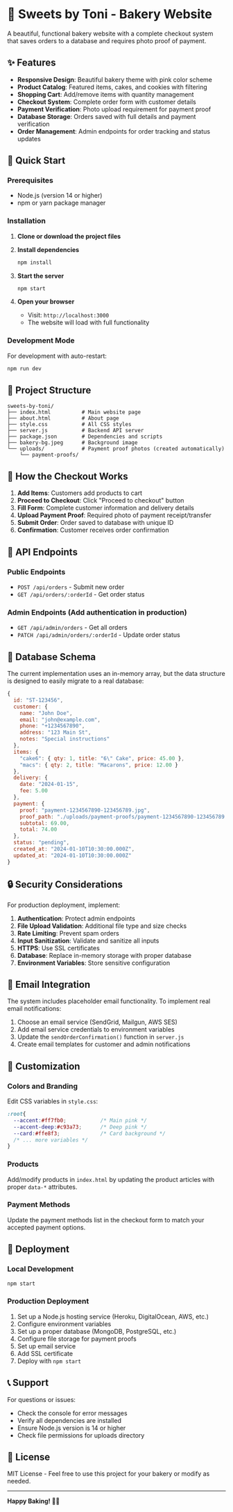 # 🍰 Sweets by Toni - Bakery Website

A beautiful, functional bakery website with a complete checkout system that saves orders to a database and requires photo proof of payment.

## ✨ Features

- **Responsive Design**: Beautiful bakery theme with pink color scheme
- **Product Catalog**: Featured items, cakes, and cookies with filtering
- **Shopping Cart**: Add/remove items with quantity management
- **Checkout System**: Complete order form with customer details
- **Payment Verification**: Photo upload requirement for payment proof
- **Database Storage**: Orders saved with full details and payment verification
- **Order Management**: Admin endpoints for order tracking and status updates

## 🚀 Quick Start

### Prerequisites
- Node.js (version 14 or higher)
- npm or yarn package manager

### Installation

1. **Clone or download the project files**

2. **Install dependencies**
   ```bash
   npm install
   ```

3. **Start the server**
   ```bash
   npm start
   ```

4. **Open your browser**
   - Visit: `http://localhost:3000`
   - The website will load with full functionality

### Development Mode
For development with auto-restart:
```bash
npm run dev
```

## 📁 Project Structure

```
sweets-by-toni/
├── index.html          # Main website page
├── about.html          # About page
├── style.css           # All CSS styles
├── server.js           # Backend API server
├── package.json        # Dependencies and scripts
├── bakery-bg.jpeg      # Background image
└── uploads/            # Payment proof photos (created automatically)
    └── payment-proofs/
```

## 🛒 How the Checkout Works

1. **Add Items**: Customers add products to cart
2. **Proceed to Checkout**: Click "Proceed to checkout" button
3. **Fill Form**: Complete customer information and delivery details
4. **Upload Payment Proof**: Required photo of payment receipt/transfer
5. **Submit Order**: Order saved to database with unique ID
6. **Confirmation**: Customer receives order confirmation

## 🔧 API Endpoints

### Public Endpoints
- `POST /api/orders` - Submit new order
- `GET /api/orders/:orderId` - Get order status

### Admin Endpoints (Add authentication in production)
- `GET /api/admin/orders` - Get all orders
- `PATCH /api/admin/orders/:orderId` - Update order status

## 💾 Database Schema

The current implementation uses an in-memory array, but the data structure is designed to easily migrate to a real database:

```javascript
{
  id: "ST-123456",
  customer: {
    name: "John Doe",
    email: "john@example.com",
    phone: "+1234567890",
    address: "123 Main St",
    notes: "Special instructions"
  },
  items: {
    "cake6": { qty: 1, title: "6\" Cake", price: 45.00 },
    "macs": { qty: 2, title: "Macarons", price: 12.00 }
  },
  delivery: {
    date: "2024-01-15",
    fee: 5.00
  },
  payment: {
    proof: "payment-1234567890-123456789.jpg",
    proof_path: "./uploads/payment-proofs/payment-1234567890-123456789.jpg",
    subtotal: 69.00,
    total: 74.00
  },
  status: "pending",
  created_at: "2024-01-10T10:30:00.000Z",
  updated_at: "2024-01-10T10:30:00.000Z"
}
```

## 🔒 Security Considerations

For production deployment, implement:

1. **Authentication**: Protect admin endpoints
2. **File Upload Validation**: Additional file type and size checks
3. **Rate Limiting**: Prevent spam orders
4. **Input Sanitization**: Validate and sanitize all inputs
5. **HTTPS**: Use SSL certificates
6. **Database**: Replace in-memory storage with proper database
7. **Environment Variables**: Store sensitive configuration

## 📧 Email Integration

The system includes placeholder email functionality. To implement real email notifications:

1. Choose an email service (SendGrid, Mailgun, AWS SES)
2. Add email service credentials to environment variables
3. Update the `sendOrderConfirmation()` function in `server.js`
4. Create email templates for customer and admin notifications

## 🎨 Customization

### Colors and Branding
Edit CSS variables in `style.css`:
```css
:root{
  --accent:#ff7fb0;           /* Main pink */
  --accent-deep:#c93a73;      /* Deep pink */
  --card:#ffe8f3;             /* Card background */
  /* ... more variables */
}
```

### Products
Add/modify products in `index.html` by updating the product articles with proper `data-*` attributes.

### Payment Methods
Update the payment methods list in the checkout form to match your accepted payment options.

## 🚀 Deployment

### Local Development
```bash
npm start
```

### Production Deployment
1. Set up a Node.js hosting service (Heroku, DigitalOcean, AWS, etc.)
2. Configure environment variables
3. Set up a proper database (MongoDB, PostgreSQL, etc.)
4. Configure file storage for payment proofs
5. Set up email service
6. Add SSL certificate
7. Deploy with `npm start`

## 📞 Support

For questions or issues:
- Check the console for error messages
- Verify all dependencies are installed
- Ensure Node.js version is 14 or higher
- Check file permissions for uploads directory

## 📝 License

MIT License - Feel free to use this project for your bakery or modify as needed.

---

**Happy Baking! 🧁✨**
